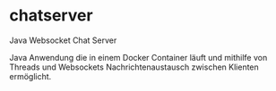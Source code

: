 # chatserver
Java Websocket Chat Server

Java Anwendung die in einem Docker
Container läuft und mithilfe von Threads
und Websockets Nachrichtenaustausch
zwischen Klienten ermöglicht.
